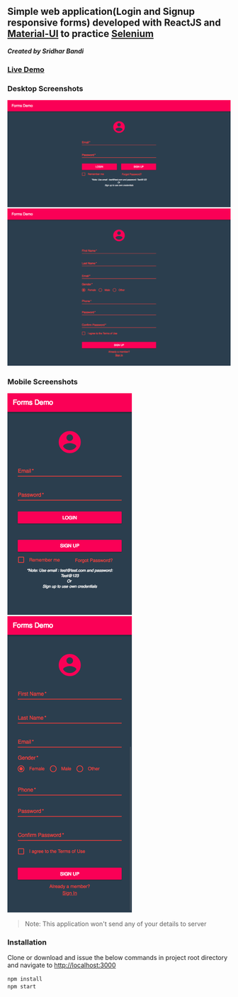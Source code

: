 ## Simple web application(Login and Signup responsive forms) developed with ReactJS and [Material-UI](https://material-ui-next.com/) to practice [Selenium](https://www.seleniumhq.org/)

***Created by Sridhar Bandi***

### [Live Demo](https://sridharbandi.github.io/forms/) 

### Desktop Screenshots
![Login](/images/login.png)
![Signup](/images/signup.png)

### Mobile Screenshots
![Login](/images/mobilelogin.png)
![Signup](/images/mobilesignup.png)

> Note: This application won't send any of your details to server

### Installation
Clone or download and issue the below commands in project root directory and navigate to [http://localhost:3000](http://localhost:3000)
```javascript
npm install
npm start
```



